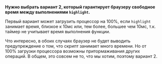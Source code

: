 **Нужно выбрать вариант 2, который гарантирует браузеру свободное время между выполнениями `highlight`.**

Первый вариант может загрузить процессор на 100%, если `highlight` занимает время, близкое к 10мс или, тем более, большее чем 10мс, т.к. таймер не учитывает время выполнения функции. 

Что интересно, в обоих случаях браузер не будет выводить предупреждение о том, что скрипт занимает много времени. Но от 100% загрузки процессора возможны притормаживания других операций. В общем, это совсем не то, что мы хотим, поэтому вариант 2.